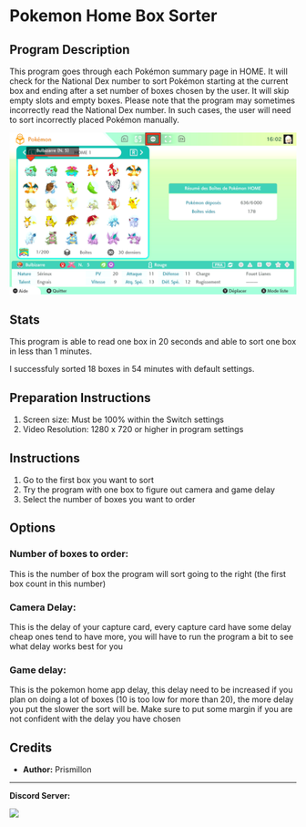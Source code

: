 # Pokemon Home Box Sorter

## Program Description

This program goes through each Pokémon summary page in HOME. It will check for the National Dex number to sort Pokémon starting at the current box and ending after a set number of boxes chosen by the user.
It will skip empty slots and empty boxes. Please note that the program may sometimes incorrectly read the National Dex number. In such cases, the user will need to sort incorrectly placed Pokémon manually.

<img src="images/BoxSorter.png">

## Stats

This program is able to read one box in 20 seconds and able to sort one box in less than 1 minutes.

I successfuly sorted 18 boxes in 54 minutes with default settings.

## Preparation Instructions

1. Screen size: Must be 100% within the Switch settings
2. Video Resolution: 1280 x 720 or higher in program settings

## Instructions

1. Go to the first box you want to sort
2. Try the program with one box to figure out camera and game delay
3. Select the number of boxes you want to order

## Options

### Number of boxes to order:

This is the number of box the program will sort going to the right (the first box count in this number)

### Camera Delay:

This is the delay of your capture card, every capture card have some delay cheap ones tend to have more, you will have to run the program a bit to see what delay works best for you

### Game delay:

This is the pokemon home app delay, this delay need to be increased if you plan on doing a lot of boxes (10 is too low for more than 20), the more delay you put the slower the sort will be. 
Make sure to put some margin if you are not confident with the delay you have chosen

## Credits

- **Author:** Prismillon

<hr>

**Discord Server:** 

[<img src="https://canary.discordapp.com/api/guilds/695809740428673034/widget.png?style=banner2">](https://discord.gg/cQ4gWxN)
